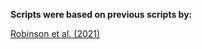 **Scripts were based on previous scripts by:** 

[Robinson et al. (2021)](https://doi.org/10.1016/j.cub.2021.04.035)

